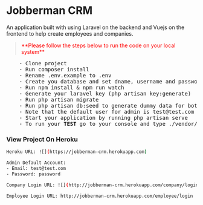 # Jobberman CRM
An application built with using Laravel on the backend and Vuejs on the frontend to help create
 employees and companies. 


<p>
  <blockquote style="color:red">
    **Please follow the steps below to run the code on your local system** 
  </blockquote>
</p>  
  
<div class="highlight">
<pre>
    - Clone project
    - Run composer install
    - Rename .env.example to .env
    - Create you database and set dname, username and password on the new .env file
    - Run npm install & npm run watch
    - Generate your laravel key (php artisan key:generate)
    - Run php artisan migrate
    - Run php artisan db:seed to generate dummy data for both admin user, employee and companies.
    - Note that the default user for admin is test@test.com and the password is "password"
    - Start your application by running php artisan serve 
    - To run your <b>TEST</b> go to your console and type ./vendor/bin/phpunit
</pre>
</div>


### View Project On Heroku
```sh 
Heroku URL: ![](https://jobberman-crm.herokuapp.com)

Admin Default Account:
- Email: test@test.com
- Password: password

Company Login URL: ![](http://jobberman-crm.herokuapp.com/company/login)

Employee Login URL: http://jobberman-crm.herokuapp.com/employee/login  
```
